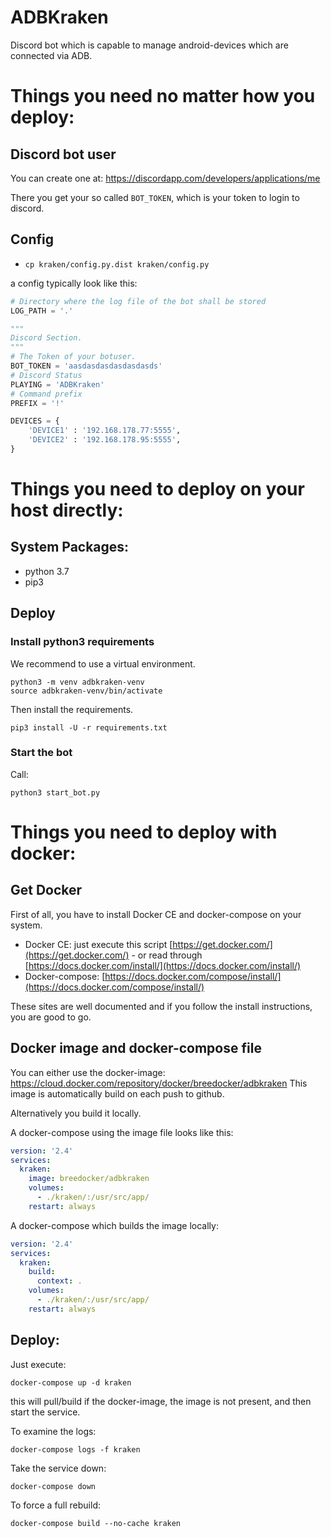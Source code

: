# ADBKraken
Discord bot which is capable to manage android-devices which are connected via ADB.

# Things you need no matter how you deploy: 

## Discord bot user
You can create one at: https://discordapp.com/developers/applications/me

There you get your so called `BOT_TOKEN`, which is your token to login to discord.

## Config
- `cp kraken/config.py.dist kraken/config.py`

a config typically look like this:

```python
# Directory where the log file of the bot shall be stored
LOG_PATH = '.'

"""
Discord Section.
"""
# The Token of your botuser.
BOT_TOKEN = 'aasdasdasdasdasdasds'
# Discord Status
PLAYING = 'ADBKraken'
# Command prefix
PREFIX = '!'

DEVICES = {
    'DEVICE1' : '192.168.178.77:5555',
    'DEVICE2' : '192.168.178.95:5555',
}
```

# Things you need to deploy on your host directly:
## System Packages:
- python 3.7
- pip3

## Deploy
### Install python3 requirements
We recommend to use a virtual environment.
```
python3 -m venv adbkraken-venv
source adbkraken-venv/bin/activate
```

Then install the requirements.
```
pip3 install -U -r requirements.txt
```

### Start the bot
Call:
```
python3 start_bot.py
```

# Things you need to deploy with docker:
## Get Docker
First of all, you have to install Docker CE and docker-compose on your system.

- Docker CE: just execute this script [https://get.docker.com/](https://get.docker.com/) - or read through [https://docs.docker.com/install/](https://docs.docker.com/install/) 
- Docker-compose: [https://docs.docker.com/compose/install/](https://docs.docker.com/compose/install/)

These sites are well documented and if you follow the install instructions, you are good to go.

## Docker image and docker-compose file
You can either use the docker-image: https://cloud.docker.com/repository/docker/breedocker/adbkraken
This image is automatically build on each push to github. 

Alternatively you build it locally. 


A docker-compose using the image file looks like this: 
```yaml
version: '2.4'
services:
  kraken:
    image: breedocker/adbkraken
    volumes:
      - ./kraken/:/usr/src/app/
    restart: always
```

A docker-compose which builds the image locally: 
```yaml
version: '2.4'
services:
  kraken:
    build:
      context: .
    volumes:
      - ./kraken/:/usr/src/app/
    restart: always
```

## Deploy:
Just execute:
``` 
docker-compose up -d kraken
```
this will pull/build if the docker-image, the image is not present,  and then start the service.

To examine the logs: 

``` 
docker-compose logs -f kraken
```

Take the service down: 
``` 
docker-compose down
```

To force a full rebuild:
``` 
docker-compose build --no-cache kraken
```